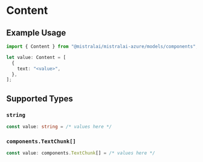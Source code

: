 # Content

## Example Usage

```typescript
import { Content } from "@mistralai/mistralai-azure/models/components";

let value: Content = [
  {
    text: "<value>",
  },
];
```

## Supported Types

### `string`

```typescript
const value: string = /* values here */
```

### `components.TextChunk[]`

```typescript
const value: components.TextChunk[] = /* values here */
```

